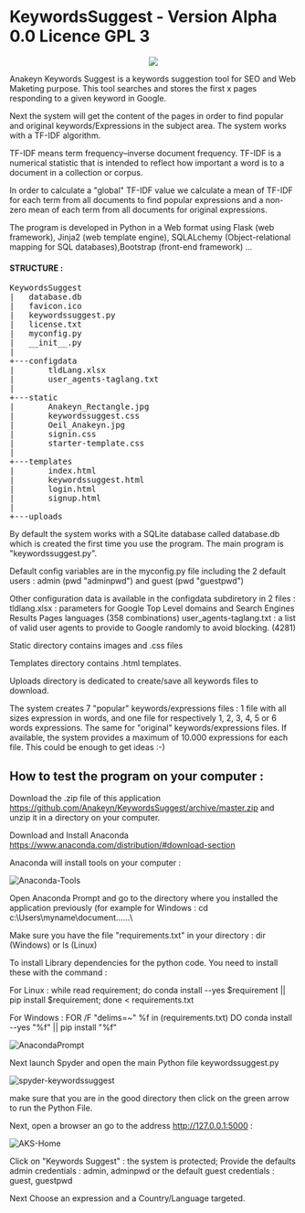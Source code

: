 # KeywordsSuggest - Version Alpha 0.0 Licence GPL 3

<p align="center">
   <img src="https://user-images.githubusercontent.com/26166630/63529711-703c0200-c505-11e9-94b8-f56cc3a92727.jpg">
</p>

Anakeyn Keywords Suggest is a keywords suggestion tool for SEO and Web Maketing purpose.
This tool searches and stores the first x pages responding to a given keyword in Google. 

Next the system will get the content of the pages in order to find popular and original  keywords/Expressions 
in the subject area. The system works  with a TF-IDF  algorithm.

TF-IDF means term frequency–inverse document frequency. TF-IDF is a numerical statistic that is intended to reflect 
how important a word is to a document in a collection or corpus.

In order to calculate a "global" TF-IDF value we calculate a mean of TF-IDF for each term from all documents to 
find popular expressions and a non-zero mean of each term from all documents for original expressions.

The program is developed in Python in a Web format using Flask (web framework), Jinja2 (web template engine), 
SQLALchemy (Object-relational mapping for SQL databases),Bootstrap (front-end framework) ...

#### STRUCTURE :

<pre>KeywordsSuggest
|   database.db
|   favicon.ico
|   keywordssuggest.py
|   license.txt
|   myconfig.py
|   __init__.py
|   
+---configdata
|       tldLang.xlsx
|       user_agents-taglang.txt
|       
+---static
|       Anakeyn_Rectangle.jpg
|       keywordssuggest.css
|       Oeil_Anakeyn.jpg
|       signin.css
|       starter-template.css
|              
+---templates
|       index.html
|       keywordssuggest.html
|       login.html
|       signup.html
|       
+---uploads</pre>


By default the system works with a SQLite database called database.db which is created the first time you use the program.
The main program is "keywordssuggest.py".

Default config variables are in the myconfig.py file including the 2 default users : admin (pwd "adminpwd") 
and guest (pwd "guestpwd")

Other configuration data is available in the configdata subdiretory in 2 files :
tldlang.xlsx : parameters for Google Top Level domains and Search Engines Results Pages languages (358 combinations)
user_agents-taglang.txt :  a list of valid user agents to provide to Google randomly to avoid blocking. (4281)

Static directory contains images and .css files

Templates directory contains .html templates.

Uploads directory is dedicated to create/save all keywords files to download.

The system creates 7 "popular" keywords/expressions files : 1 file with all sizes expression in words, 
and one file for respectively 1, 2, 3, 4, 5 or 6 words expressions.
The same for "original"  keywords/expressions files. 
If available, the system provides a maximum of 10.000 expressions for each file. This could be enough to get ideas :-) 


## How to test the program on your computer :
  
Download the .zip file of this application https://github.com/Anakeyn/KeywordsSuggest/archive/master.zip and unzip it in a directory on your computer.

Download and Install Anaconda https://www.anaconda.com/distribution/#download-section

Anaconda will install tools on your computer :

![Anaconda-Tools](https://user-images.githubusercontent.com/26166630/63531569-150c0e80-c509-11e9-94b8-b62a01a490dd.jpg)


Open Anaconda Prompt and go to the directory where you installed the application previously (for example for Windows : cd c:\Users\myname\document\...\...\ 

Make sure you have the file "requirements.txt" in your directory : dir (Windows) or ls (Linux)

To install Library dependencies for the python code.  You need to install these with the command :

For Linux :
while read requirement; do conda install --yes $requirement || pip install $requirement; done < requirements.txt

For Windows :
FOR /F "delims=~" %f in (requirements.txt) DO conda install --yes "%f" || pip install "%f"

![AnacondaPrompt](https://user-images.githubusercontent.com/26166630/63533591-64543e00-c50d-11e9-9942-92a0301b4e0b.jpg)


Next launch Spyder and open the main Python file keywordssuggest.py

![spyder-keywordssuggest](https://user-images.githubusercontent.com/26166630/63534394-5e5f5c80-c50f-11e9-8ffa-34b7dbe76897.jpg)

make sure that you are in the good directory then click on the green arrow to run the Python File.

Next,  open a browser an go to the address http://127.0.0.1:5000 :

![AKS-Home](https://user-images.githubusercontent.com/26166630/63535070-dda16000-c510-11e9-803d-2232a99dabf1.jpg)


Click on "Keywords Suggest" : the system is protected; Provide the defaults admin credentials : admin, adminpwd or the default guest credentials : guest, guestpwd

Next Choose an expression and a Country/Language targeted.





